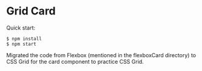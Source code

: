 # Grid Card

Quick start:

```
$ npm install
$ npm start
```

Migrated the code from Flexbox (mentioned in the flexboxCard directory) to CSS Grid for the card component to practice CSS Grid.
